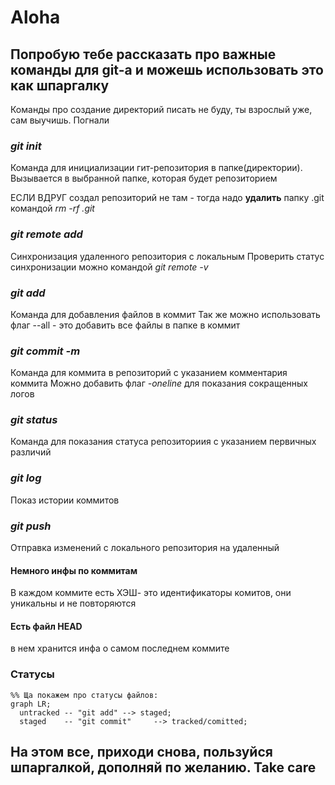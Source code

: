 # Aloha 

## Попробую тебе рассказать про важные команды для git-a и можешь использовать это как шпаргалку 

Команды про создание директорий писать не буду, ты взрослый уже, сам выучишь. Погнали

### _git init_
Команда для инициализации гит-репозитория в папке(директории). Вызывается в выбранной папке, которая будет репозиторием

ЕСЛИ ВДРУГ создал репозиторий не там - тогда надо **удалить** папку .git командой _rm -rf .git_

### _git remote add_
Синхронизация удаленного репозитория с локальным
Проверить статус синхронизации можно командой _git remote -v_

### _git add_
Команда для добавления файлов в коммит
Так же можно использовать флаг --all - это добавить все файлы в папке в коммит

### _git commit -m_
Команда для коммита в репозиторий с указанием комментария коммита
Можно добавить флаг _-oneline_ для показания сокращенных логов

### _git status_
Команда для показания статуса репозиториия с указанием первичных различий

### _git log_
Показ истории коммитов

### _git push_
Отправка изменений с локального репозитория на удаленный

#### Немного инфы по коммитам
В каждом коммите есть ХЭШ- это идентификаторы комитов, они уникальны и не повторяются

#### Есть файл HEAD
в нем хранится инфа о самом последнем коммите

### Статусы

```mermaid
%% Ща покажем про статусы файлов:
graph LR;
  untracked -- "git add" --> staged;
  staged    -- "git commit"     --> tracked/comitted;

``` 

## На этом все, приходи снова, пользуйся шпаргалкой, дополняй по желанию. Take care